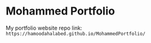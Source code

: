 # Mohammed Portfolio
My portfolio website repo 
link:
`https://hamoodahalabed.github.io/MohammedPortfolio/`
